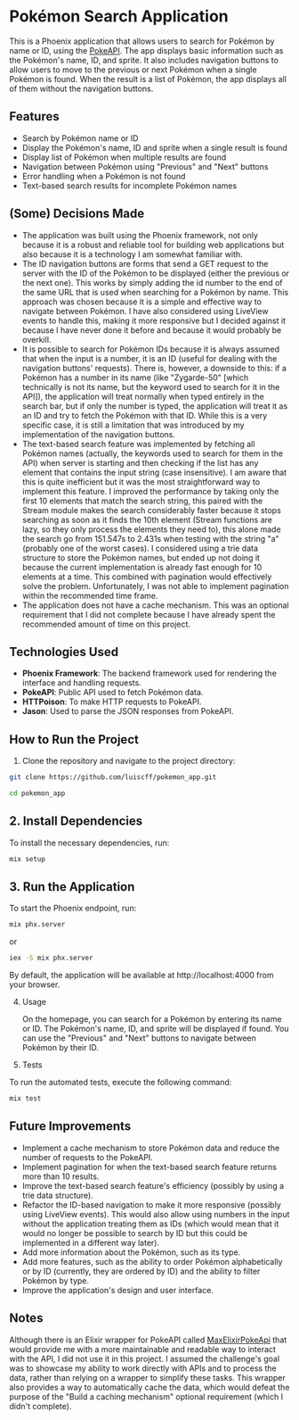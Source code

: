 # Pokémon Search Application

This is a Phoenix application that allows users to search for Pokémon by name or ID, using the [PokeAPI](https://pokeapi.co). The app displays basic information such as the Pokémon's name, ID, and sprite. It also includes navigation buttons to allow users to move to the previous or next Pokémon when a single Pokémon is found. When the result is a list of Pokémon, the app displays all of them without the navigation buttons.

## Features

- Search by Pokémon name or ID
- Display the Pokémon's name, ID and sprite when a single result is found
- Display list of Pokémon when multiple results are found
- Navigation between Pokémon using "Previous" and "Next" buttons
- Error handling when a Pokémon is not found
- Text-based search results for incomplete Pokémon names

## (Some) Decisions Made
- The application was built using the Phoenix framework, not only because it is a robust and reliable tool for building web applications but also because it is a technology I am somewhat familiar with.
- The ID navigation buttons are forms that send a GET request to the server with the ID of the Pokémon to be displayed (either the previous or the next one). This works by simply adding the id number to the end of the same URL that is used when searching for a Pokémon by name. This approach was chosen because it is a simple and effective way to navigate between Pokémon. I have also considered using LiveView events to handle this, making it more responsive but I decided against it because I have never done it before and because it would probably be overkill.
- It is possible to search for Pokémon IDs because it is always assumed that when the input is a number, it is an ID (useful for dealing with the navigation buttons' requests). There is, however, a downside to this: if a Pokémon has a number in its name (like "Zygarde-50" [which technically is not its name, but the keyword used to search for it in the API]), the application will treat normally when typed entirely in the search bar, but if only the number is typed, the application will treat it as an ID and try to fetch the Pokémon with that ID. While this is a very specific case, it is still a limitation that was introduced by my implementation of the navigation buttons.
- The text-based search feature was implemented by fetching all Pokémon names (actually, the keywords used to search for them in the API) when server is starting and then checking if the list has any element that contains the input string (case insensitive). I am aware that this is quite inefficient but it was the most straightforward way to implement this feature. I improved the performance by taking only the first 10 elements that match the search string, this paired with the Stream module makes the search considerably faster because it stops searching as soon as it finds the 10th element (Stream functions are lazy, so they only process the elements they need to), this alone made the search go from 151.547s to 2.431s when testing with the string "a" (probably one of the worst cases). I considered using a trie data structure to store the Pokémon names, but ended up not doing it because the current implementation is already fast enough for 10 elements at a time. This combined with pagination would effectively solve the problem. Unfortunately, I was not able to implement pagination within the recommended time frame.
- The application does not have a cache mechanism. This was an optional requirement that I did not complete because I have already spent the recommended amount of time on this project.


## Technologies Used

- **Phoenix Framework**: The backend framework used for rendering the interface and handling requests.
- **PokeAPI**: Public API used to fetch Pokémon data.
- **HTTPoison**: To make HTTP requests to PokeAPI.
- **Jason**: Used to parse the JSON responses from PokeAPI.

## How to Run the Project

1. Clone the repository and navigate to the project directory:

```bash
git clone https://github.com/luiscff/pokemon_app.git

cd pokemon_app
```

## 2. Install Dependencies

To install the necessary dependencies, run:

```bash
mix setup
```
## 3. Run the Application

To start the Phoenix endpoint, run:

```bash
mix phx.server
```

or

```bash
iex -S mix phx.server
```

By default, the application will be available at http://localhost:4000 from your browser.

4. Usage

    On the homepage, you can search for a Pokémon by entering its name or ID.
    The Pokémon's name, ID, and sprite will be displayed if found.
    You can use the "Previous" and "Next" buttons to navigate between Pokémon by their ID.

5. Tests

To run the automated tests, execute the following command:

```bash
mix test
```

## Future Improvements
- Implement a cache mechanism to store Pokémon data and reduce the number of requests to the PokeAPI.
- Implement pagination for when the text-based search feature returns more than 10 results.
- Improve the text-based search feature's efficiency (possibly by using a trie data structure).
- Refactor the ID-based navigation to make it more responsive (possibly using LiveView events). This would also allow using numbers in the input without the application treating them as IDs (which would mean that it would no longer be possible to search by ID but this could be implemented in a different way later).
- Add more information about the Pokémon, such as its type.
- Add more features, such as the ability to order Pokémon alphabetically or by ID (currently, they are ordered by ID) and the ability to filter Pokémon by type.
- Improve the application's design and user interface. 

## Notes

Although there is an Elixir wrapper for PokeAPI called [MaxElixirPokeApi](https://github.com/HenriqueArtur/Max-Elixir-PokeAPI) that would provide me with a more maintainable and readable way to interact with the API, I did not use it in this project. I assumed the challenge's goal was to showcase my ability to work directly with APIs and to process the data, rather than relying on a wrapper to simplify these tasks. This wrapper also provides a way to automatically cache the data, which would defeat the purpose of the "Build a caching mechanism" optional requirement (which I didn't complete).